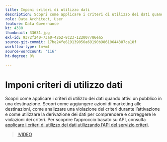 ```yaml
---
title: Imponi criteri di utilizzo dati
description: Scopri come applicare i criteri di utilizzo dei dati quando attivi un pubblico in una destinazione. Scopri come aggiungere azioni di marketing alle destinazioni, come analizzare una violazione dei criteri durante l’attivazione e come utilizzare la derivazione dei dati per comprendere e correggere le violazioni dei criteri.
role: Data Architect, User
feature: Data Governance
kt: 4380
thumbnail: 33631.jpg
exl-id: 9372f240-73a0-4262-8c23-122007786ea5
source-git-commit: 17be24fe619139056a69190b98610644387ca18f
workflow-type: tm+mt
source-wordcount: '116'
ht-degree: 0%

---
```


# Imponi criteri di utilizzo dati

Scopri come applicare i criteri di utilizzo dei dati quando attivi un pubblico in una destinazione. Scopri come aggiungere azioni di marketing alle destinazioni, come analizzare una violazione dei criteri durante l’attivazione e come utilizzare la derivazione dei dati per comprendere e correggere le violazioni dei criteri. Per scoprire l’approccio basato su API, consulta [applicare i criteri di utilizzo dei dati utilizzando l’API del servizio criteri](https://experienceleague.adobe.com/docs/experience-platform/data-governance/enforcement/api-enforcement.html).

>[!VIDEO](https://video.tv.adobe.com/v/33631?quality=12&learn=on)